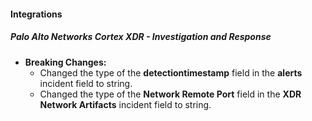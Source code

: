 
#### Integrations
##### Palo Alto Networks Cortex XDR - Investigation and Response
- **Breaking Changes:**
  - Changed the type of the **detectiontimestamp** field in the **alerts** incident field to string.
  - Changed the type of the **Network Remote Port** field in the **XDR Network Artifacts** incident field to string.
